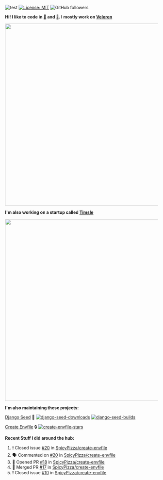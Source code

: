 ![test](https://hits.seeyoufarm.com/api/count/incr/badge.svg?url=https://github.com/AngelOnFira)
[![License: MIT](https://img.shields.io/badge/License-MIT-yellow.svg)](https://opensource.org/licenses/MIT)
![GitHub followers](https://img.shields.io/github/followers/angelonfira?style=social)

**Hi! I like to code in [:crab:](https://www.rust-lang.org/) and [:snake:](https://www.python.org/). I mostly work on [Veloren](https://veloren.net)**

<p align="center">
  <img width="600" src="https://media.discordapp.net/attachments/444005079410802699/730566298073038949/rsz_5f0656b6aa176.png">
</p>

**I'm also working on a startup called [Timsle](https://timsle.com)**

<p align="center">
  <img width="600" src="https://media.discordapp.net/attachments/444005079410802699/730566842674053130/rsz_5f0657242abb4.png">
</p>

**I'm also maintaining these projects:**

[Django Seed](https://github.com/Brobin/django-seed)
:seedling:
[![django-seed-downloads](https://pepy.tech/badge/django-seed)](https://pepy.tech/project/django-seed)
[![django-seed-builds](https://github.com/Brobin/django-seed/workflows/Test/badge.svg)](https://github.com/Brobin/django-seed)

[Create Envfile](https://github.com/SpicyPizza/create-envfile)
:lock:
[![create-envfile-stars](https://img.shields.io/github/stars/SpicyPizza/create-envfile?style=social)](https://github.com/SpicyPizza/create-envfile)

**Recent Stuff I did around the hub:**

<!--START_SECTION:activity-->
1. ❗️ Closed issue [#20](https://github.com/SpicyPizza/create-envfile/issues/20) in [SpicyPizza/create-envfile](https://github.com/SpicyPizza/create-envfile)
2. 🗣 Commented on [#20](https://github.com/SpicyPizza/create-envfile/issues/20) in [SpicyPizza/create-envfile](https://github.com/SpicyPizza/create-envfile)
3. 💪 Opened PR [#18](https://github.com/SpicyPizza/create-envfile/pull/18) in [SpicyPizza/create-envfile](https://github.com/SpicyPizza/create-envfile)
4. 🎉 Merged PR [#17](https://github.com/SpicyPizza/create-envfile/pull/17) in [SpicyPizza/create-envfile](https://github.com/SpicyPizza/create-envfile)
5. ❗️ Closed issue [#10](https://github.com/SpicyPizza/create-envfile/issues/10) in [SpicyPizza/create-envfile](https://github.com/SpicyPizza/create-envfile)
<!--END_SECTION:activity-->

